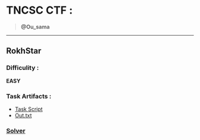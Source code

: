 # TNCSC CTF :
> **@Ou_sama**
<hr>

## **RokhStar**

### Difficulity : 

**EASY**

### Task Artifacts :

* [Task Script](./task.py)
* [Out.txt](./out.txt)
 

### [Solver](./solver.py)